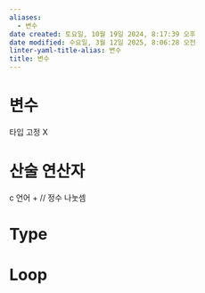 ```yaml
---
aliases:
  - 변수
date created: 토요일, 10월 19일 2024, 8:17:39 오후
date modified: 수요일, 3월 12일 2025, 8:06:28 오전
linter-yaml-title-alias: 변수
title: 변수
---
```


# 변수

타입 고정 X

# 산술 연산자

c 언어 + // 정수 나눗셈

# Type

# Loop
